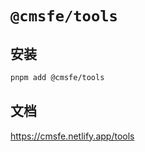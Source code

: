 # `@cmsfe/tools`

## 安装

```bash 
pnpm add @cmsfe/tools

```


## 文档

https://cmsfe.netlify.app/tools
